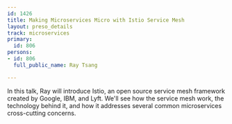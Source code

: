 ```yaml
---
id: 1426
title: Making Microservices Micro with Istio Service Mesh
layout: preso_details
track: microservices
primary:
  id: 806
persons:
- id: 806
  full_public_name: Ray Tsang

---
```

In this talk, Ray will introduce Istio, an open source service mesh framework created by Google, IBM, and Lyft. We'll see how the service mesh work, the technology behind it, and how it addresses several common microservices cross-cutting concerns.